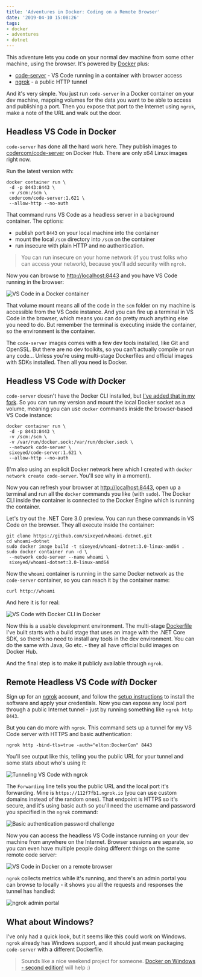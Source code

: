 ```yaml
---
title: 'Adventures in Docker: Coding on a Remote Browser'
date: '2019-04-10 15:08:26'
tags:
- docker
- adventures
- dotnet
---
```


This adventure lets you code on your normal dev machine from some other machine, using the browser. It's powered by [Docker](https://www.docker.com) plus:

- [code-server](https://github.com/codercom/code-server) - VS Code running in a container with browser access
- [ngrok](http://ngrok.com) - a public HTTP tunnel

And it's very simple. You just run `code-server` in a Docker container on your dev machine, mapping volumes for the data you want to be able to access and publishing a port. Then you expose that port to the Internet using `ngrok`, make a note of the URL and walk out the door.

## Headless VS Code in Docker

`code-server` has done all the hard work here. They publish images to [codercom/code-server](https://hub.docker.com/r/codercom/code-server/tags) on Docker Hub. There are only x64 Linux images right now.

Run the latest version with:

    docker container run \
     -d -p 8443:8443 \
     -v /scm:/scm \
     codercom/code-server:1.621 \
     --allow-http --no-auth

That command runs VS Code as a headless server in a background container. The options:

- publish port `8443` on your local machine into the container
- mount the local `/scm` directory into `/scm` on the container
- run insecure with plain HTTP and no authentication.

> You can run insecure on your home network (if you trust folks who can access your network), because you'll add security with `ngrok`.

Now you can browse to [http://localhost:8443](http://localhost:8443) and you have VS Code running in the browser:

![VS Code in a Docker container](/content/images/2019/04/v1.png)

That volume mount means all of the code in the `scm` folder on my machine is accessible from the VS Code instance. And you can fire up a terminal in VS Code in the browser, which means you can do pretty much anything else you need to do. But remember the terminal is executing inside the container, so the environment is the container.

The `code-server` images comes with a few dev tools installed, like Git and OpenSSL. But there are no dev toolkits, so you can't actually compile or run any code... Unless you're using multi-stage Dockerfiles and official images with SDKs installed. Then all you need is Docker.

## Headless VS Code _with_ Docker

`code-server` doesn't have the Docker CLI installed, but [I've added that in my fork](https://github.com/sixeyed/code-server/blob/master/Dockerfile). So you can run my version and mount the local Docker socket as a volume, meaning you can use `docker` commands inside the browser-based VS Code instance:

    docker container run \
     -d -p 8443:8443 \
     -v /scm:/scm \
     -v /var/run/docker.sock:/var/run/docker.sock \
     --network code-server \
     sixeyed/code-server:1.621 \
     --allow-http --no-auth

(I'm also using an explicit Docker network here which I created with `docker network create code-server`. You'll see why in a moment).

Now you can refresh your browser at [http://localhost:8443](http://localhost:8443), open up a terminal and run all the `docker` commands you like (with `sudo`). The Docker CLI inside the container is connected to the Docker Engine which is running the container.

Let's try out the .NET Core 3.0 preview. You can run these commands in VS Code on the browser. They all execute inside the container:

    git clone https://github.com/sixeyed/whoami-dotnet.git
    cd whoami-dotnet
    sudo docker image build -t sixeyed/whoami-dotnet:3.0-linux-amd64 .
    sudo docker container run -d \
     --network code-server --name whoami \
     sixeyed/whoami-dotnet:3.0-linux-amd64

Now the `whoami` container is running in the same Docker network as the `code-server` container, so you can reach it by the container name:

    curl http://whoami

And here it is for real:

![VS Code with Docker CLI in Docker](/content/images/2019/04/v2.png)

Now this is a usable development environment. The multi-stage [Dockerfile](https://github.com/sixeyed/whoami-dotnet/blob/master/Dockerfile) I've built starts with a build stage that uses an image with the .NET Core SDK, so there's no need to install any tools in the dev environment. You can do the same with Java, Go etc. - they all have official build images on Docker Hub.

And the final step is to make it publicly available through `ngrok`.

## Remote Headless VS Code _with_ Docker

Sign up for an [ngrok](http://ngrok.com) account, and follow the [setup instructions](https://dashboard.ngrok.com/get-started) to install the software and apply your credentials. Now you can expose any local port through a public Internet tunnel - just by running something like `ngrok http 8443`.

But you can do more with `ngrok`. This command sets up a tunnel for my VS Code server with HTTPS and basic authentication:

    ngrok http -bind-tls=true -auth="elton:DockerCon" 8443

You'll see output like this, telling you the public URL for your tunnel and some stats about who's using it:

![Tunneling VS Code with ngrok](/content/images/2019/04/5.png)

The `Forwarding` line tells you the public URL and the local port it's forwarding. Mine is `https://112f7fb1.ngrok.io` (you can use custom domains instead of the random ones). That endpoint is HTTPS so it's secure, and it's using basic auth so you'll need the username and password you specified in the `ngrok` command:

![Basic authentication password challenge](/content/images/2019/04/3.png)

Now you can access the headless VS Code instance running on your dev machine from anywhere on the Internet. Browser sessions are separate, so you can even have multiple people doing different things on the same remote code server:

![VS Code in Docker on a remote browser](/content/images/2019/04/4.png)

`ngrok` collects metrics while it's running, and there's an admin portal you can browse to locally - it shows you all the requests and responses the tunnel has handled:

![ngrok admin portal](/content/images/2019/04/6.png)

## What about Windows?

I've only had a quick look, but it seems like this could work on Windows. `ngrok` already has Windows support, and it should just mean packaging `code-server` with a different Dockerfile.

> Sounds like a nice weekend project for someone. [Docker on Windows - second edition!](https://www.amazon.com/Docker-Windows-101-production-2nd/dp/1789617375/) will help :)

<!--kg-card-end: markdown-->